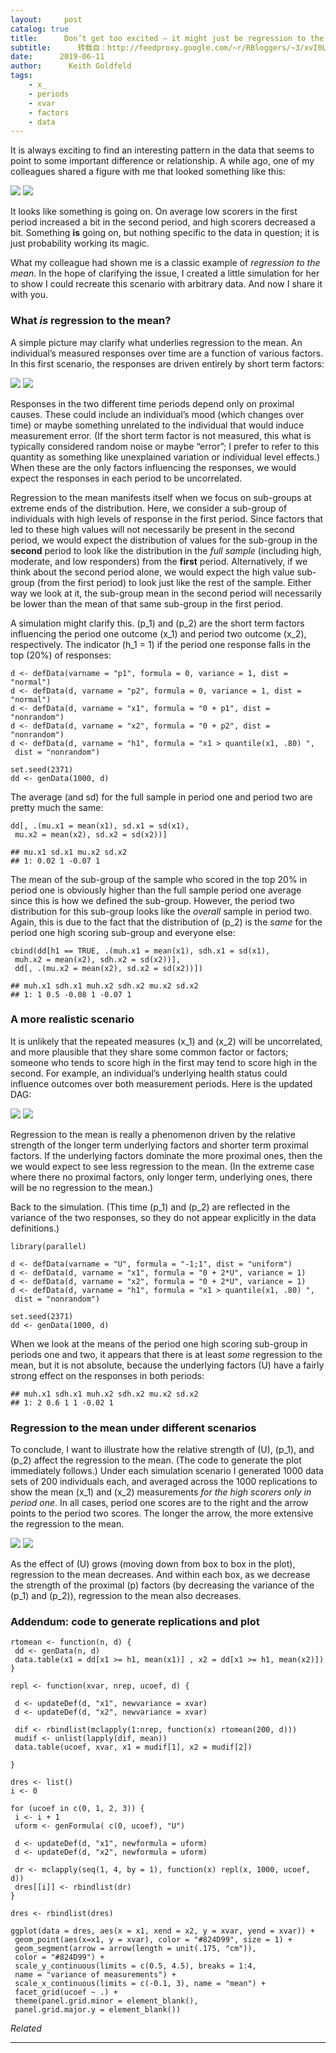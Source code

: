 ```yaml
---
layout:     post
catalog: true
title:      Don’t get too excited – it might just be regression to the mean
subtitle:      转载自：http://feedproxy.google.com/~r/RBloggers/~3/xvI0LIfW1ew/
date:      2019-06-11
author:      Keith Goldfeld
tags:
    - x_
    - periods
    - xvar
    - factors
    - data
---
```






It is always exciting to find an interesting pattern in the data that seems to point to some important difference or relationship. A while ago, one of my colleagues shared a figure with me that looked something like this:

![](https://i0.wp.com/www.rdatagen.net/post/2019-06-11-regression-to-the-mean.en_files/figure-html/unnamed-chunk-2-1.png?w=450&is-pending-load=1#038;ssl=1)
![](https://i0.wp.com/www.rdatagen.net/post/2019-06-11-regression-to-the-mean.en_files/figure-html/unnamed-chunk-2-1.png?w=450&ssl=1)


It looks like something is going on. On average low scorers in the first period increased a bit in the second period, and high scorers decreased a bit. Something **is** going on, but nothing specific to the data in question; it is just probability working its magic.

What my colleague had shown me is a classic example of *regression to the mean*. In the hope of clarifying the issue, I created a little simulation for her to show I could recreate this scenario with arbitrary data. And now I share it with you.

### What *is* regression to the mean?

A simple picture may clarify what underlies regression to the mean. An individual’s measured responses over time are a function of various factors. In this first scenario, the responses are driven entirely by short term factors:

![](https://i2.wp.com/www.rdatagen.net/img/post-regression-to-mean/shortcauses.png?w=450&is-pending-load=1#038;ssl=1)
![](https://i2.wp.com/www.rdatagen.net/img/post-regression-to-mean/shortcauses.png?w=450&ssl=1)


Responses in the two different time periods depend only on proximal causes. These could include an individual’s mood (which changes over time) or maybe something unrelated to the individual that would induce measurement error. (If the short term factor is not measured, this what is typically considered random noise or maybe “error”; I prefer to refer to this quantity as something like unexplained variation or individual level effects.) When these are the only factors influencing the responses, we would expect the responses in each period to be uncorrelated.

Regression to the mean manifests itself when we focus on sub-groups at extreme ends of the distribution. Here, we consider a sub-group of individuals with high levels of response in the first period. Since factors that led to these high values will not necessarily be present in the second period, we would expect the distribution of values for the sub-group in the **second** period to look like the distribution in the *full sample* (including high, moderate, and low responders) from the **first** period. Alternatively, if we think about the second period alone, we would expect the high value sub-group (from the first period) to look just like the rest of the sample. Either way we look at it, the sub-group mean in the second period will necessarily be lower than the mean of that same sub-group in the first period.

A simulation might clarify this. \(p_1\) and \(p_2\) are the short term factors influencing the period one outcome \(x_1\) and period two outcome \(x_2\), respectively. The indicator \(h_1 = 1\) if the period one response falls in the top \(20\%\) of responses:

```
d <- defData(varname = "p1", formula = 0, variance = 1, dist = "normal")
d <- defData(d, varname = "p2", formula = 0, variance = 1, dist = "normal")
d <- defData(d, varname = "x1", formula = "0 + p1", dist = "nonrandom")
d <- defData(d, varname = "x2", formula = "0 + p2", dist = "nonrandom")
d <- defData(d, varname = "h1", formula = "x1 > quantile(x1, .80) ", 
 dist = "nonrandom")
```

```
set.seed(2371)
dd <- genData(1000, d)
```

The average (and sd) for the full sample in period one and period two are pretty much the same:

```
dd[, .(mu.x1 = mean(x1), sd.x1 = sd(x1), 
 mu.x2 = mean(x2), sd.x2 = sd(x2))]
```

```
## mu.x1 sd.x1 mu.x2 sd.x2
## 1: 0.02 1 -0.07 1
```

The mean of the sub-group of the sample who scored in the top 20% in period one is obviously higher than the full sample period one average since this is how we defined the sub-group. However, the period two distribution for this sub-group looks like the *overall* sample in period two. Again, this is due to the fact that the distribution of \(p_2\) is the *same* for the period one high scoring sub-group and everyone else:

```
cbind(dd[h1 == TRUE, .(muh.x1 = mean(x1), sdh.x1 = sd(x1), 
 muh.x2 = mean(x2), sdh.x2 = sd(x2))],
 dd[, .(mu.x2 = mean(x2), sd.x2 = sd(x2))])
```

```
## muh.x1 sdh.x1 muh.x2 sdh.x2 mu.x2 sd.x2
## 1: 1 0.5 -0.08 1 -0.07 1
```

### A more realistic scenario

It is unlikely that the repeated measures \(x_1\) and \(x_2\) will be uncorrelated, and more plausible that they share some common factor or factors; someone who tends to score high in the first may tend to score high in the second. For example, an individual’s underlying health status could influence outcomes over both measurement periods. Here is the updated DAG:

![](https://i1.wp.com/www.rdatagen.net/img/post-regression-to-mean/causes.png?w=450&is-pending-load=1#038;ssl=1)
![](https://i1.wp.com/www.rdatagen.net/img/post-regression-to-mean/causes.png?w=450&ssl=1)


Regression to the mean is really a phenomenon driven by the relative strength of the longer term underlying factors and shorter term proximal factors. If the underlying factors dominate the more proximal ones, then the we would expect to see less regression to the mean. (In the extreme case where there no proximal factors, only longer term, underlying ones, there will be no regression to the mean.)

Back to the simulation. (This time \(p_1\) and \(p_2\) are reflected in the variance of the two responses, so they do not appear explicitly in the data definitions.)

```
library(parallel)

d <- defData(varname = "U", formula = "-1;1", dist = "uniform")
d <- defData(d, varname = "x1", formula = "0 + 2*U", variance = 1)
d <- defData(d, varname = "x2", formula = "0 + 2*U", variance = 1)
d <- defData(d, varname = "h1", formula = "x1 > quantile(x1, .80) ", 
 dist = "nonrandom")

set.seed(2371)
dd <- genData(1000, d)
```

When we look at the means of the period one high scoring sub-group in periods one and two, it appears that there is at least *some* regression to the mean, but it is not absolute, because the underlying factors \(U\) have a fairly strong effect on the responses in both periods:

```
## muh.x1 sdh.x1 muh.x2 sdh.x2 mu.x2 sd.x2
## 1: 2 0.6 1 1 -0.02 1
```

### Regression to the mean under different scenarios

To conclude, I want to illustrate how the relative strength of \(U\), \(p_1\), and \(p_2\) affect the regression to the mean. (The code to generate the plot immediately follows.) Under each simulation scenario I generated 1000 data sets of 200 individuals each, and averaged across the 1000 replications to show the mean \(x_1\) and \(x_2\) measurements *for the high scorers only in period one*. In all cases, period one scores are to the right and the arrow points to the period two scores. The longer the arrow, the more extensive the regression to the mean.

![](https://i0.wp.com/www.rdatagen.net/post/2019-06-11-regression-to-the-mean.en_files/figure-html/unnamed-chunk-9-1.png?w=450&is-pending-load=1#038;ssl=1)
![](https://i0.wp.com/www.rdatagen.net/post/2019-06-11-regression-to-the-mean.en_files/figure-html/unnamed-chunk-9-1.png?w=450&ssl=1)


As the effect of \(U\) grows (moving down from box to box in the plot), regression to the mean decreases. And within each box, as we decrease the strength of the proximal \(p\) factors (by decreasing the variance of the \(p_1\) and \(p_2\)), regression to the mean also decreases.

### Addendum: code to generate replications and plot

```
rtomean <- function(n, d) {
 dd <- genData(n, d)
 data.table(x1 = dd[x1 >= h1, mean(x1)] , x2 = dd[x1 >= h1, mean(x2)])
}

repl <- function(xvar, nrep, ucoef, d) {
 
 d <- updateDef(d, "x1", newvariance = xvar)
 d <- updateDef(d, "x2", newvariance = xvar)
 
 dif <- rbindlist(mclapply(1:nrep, function(x) rtomean(200, d)))
 mudif <- unlist(lapply(dif, mean))
 data.table(ucoef, xvar, x1 = mudif[1], x2 = mudif[2])
 
}

dres <- list()
i <- 0

for (ucoef in c(0, 1, 2, 3)) {
 i <- i + 1
 uform <- genFormula( c(0, ucoef), "U")
 
 d <- updateDef(d, "x1", newformula = uform)
 d <- updateDef(d, "x2", newformula = uform)
 
 dr <- mclapply(seq(1, 4, by = 1), function(x) repl(x, 1000, ucoef, d))
 dres[[i]] <- rbindlist(dr)
}

dres <- rbindlist(dres)

ggplot(data = dres, aes(x = x1, xend = x2, y = xvar, yend = xvar)) +
 geom_point(aes(x=x1, y = xvar), color = "#824D99", size = 1) +
 geom_segment(arrow = arrow(length = unit(.175, "cm")), 
 color = "#824D99") +
 scale_y_continuous(limits = c(0.5, 4.5), breaks = 1:4,
 name = "variance of measurements") +
 scale_x_continuous(limits = c(-0.1, 3), name = "mean") +
 facet_grid(ucoef ~ .) +
 theme(panel.grid.minor = element_blank(),
 panel.grid.major.y = element_blank())
```


*Related*







---
